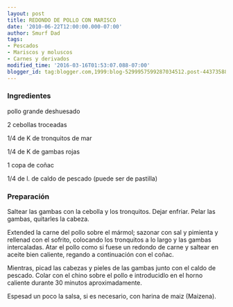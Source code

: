 ```yaml
---
layout: post
title: REDONDO DE POLLO CON MARISCO
date: '2010-06-22T12:00:00.000-07:00'
author: Smurf Dad
tags:
- Pescados
- Mariscos y moluscos
- Carnes y derivados
modified_time: '2016-03-16T01:53:07.088-07:00'
blogger_id: tag:blogger.com,1999:blog-5299957599287034512.post-4437358825870679327
---
```


<h3>Ingredientes</h3>

pollo grande deshuesado

2 cebollas troceadas

1/4 de K de tronquitos de mar

1/4 de K de gambas rojas

1 copa de coñac

1/4 de l. de caldo de pescado (puede ser de pastilla)

<h3>Preparación</h3>

Saltear las gambas con la cebolla y los tronquitos. Dejar enfriar. Pelar las gambas, quitarles la cabeza.

Extended la carne del pollo sobre el mármol; sazonar con sal y pimienta y rellenad con el sofrito, colocando los tronquitos a lo largo y las gambas intercaladas. Atar el pollo como si fuese un redondo de carne y saltear en aceite bien caliente, regando a continuación con el coñac.

Mientras, picad las cabezas y pieles de las gambas junto con el caldo de pescado. Colar con el chino sobre el pollo e introducidlo en el horno caliente durante 30 minutos aproximadamente.

Espesad un poco la salsa, si es necesario, con harina de maiz (Maizena).

